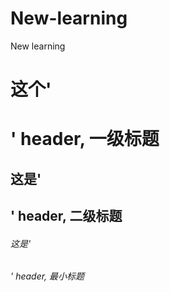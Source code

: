 # New-learning
New learning
# 这个'<h1>' header, 一级标题
## 这是'<h2>' header, 二级标题
###### 这是'<h6>' header, 最小标题

